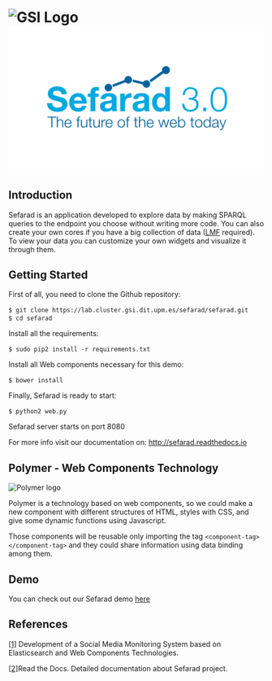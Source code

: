 ![GSI Logo](http://www.gsi.dit.upm.es/templates/jgsi/images/logo.png)
![Sefarad Logo](./images/Sefarad_Logo.png)
==================================

Introduction
------------

Sefarad is an application developed to explore data by making SPARQL queries to the endpoint you choose without writing more code. You can also create your own cores if you have a big collection of data ([LMF](https://code.google.com/p/lmf/) required). To view your data you can customize your own widgets and visualize it through them.

Getting Started
---------------

First of all, you need to clone the Github repository:

```
$ git clone https://lab.cluster.gsi.dit.upm.es/sefarad/sefarad.git
$ cd sefarad
```

Install all the requirements:

```
$ sudo pip2 install -r requirements.txt
```

Install all Web components necessary for this demo:

```
$ bower install
```

Finally, Sefarad is ready to start:

```
$ python2 web.py
```
Sefarad server starts on port 8080

For more info visit our documentation on: <a href="http://sefarad.readthedocs.io" target="_blank">http://sefarad.readthedocs.io</a>

Polymer - Web Components Technology
-----------------------------------

![Polymer logo](http://carlosortiz.co.uk/wp-content/uploads/2015/09/polymer-logo.jpg)
 
Polymer is a technology based on web components, so we could make a new component with different structures of HTML, styles with CSS, and give some dynamic functions using Javascript.

Those components will be reusable only importing the tag `<component-tag></component-tag>` and they could share information using data binding among them.

Demo
----

You can check out our Sefarad demo <a href="http://sefarad.cluster.gsi.dit.upm.es/">here</a> 

References
----------

<a href="http://www.gsi.dit.upm.es/administrator/components/com_jresearch/files/publications/tfgenriqueconde.pdf">[1]</a> Development of a Social Media Monitoring System based on
Elasticsearch and Web Components Technologies.

<a href="http://sefarad.readthedocs.io/en/latest/index.html">[2]</a>Read the Docs. Detailed documentation about Sefarad project.
<!--##Deploying in Dokku

To deploy in dokku, there are two parts:

      1 - Elasticsearch-docker
      2 - Sefarad 3.0
For the first one, the only thing we have to do is deploy the service directly in dokku.
For the second one, as sefarad is build on JavaScript, it can't access to elasticsearch without making a proxy, for that reason it needs to lauch a Apache service and you have to make a proxy inside it listening the URL of JavaScript and redirecting to Elasticsearch. -->

<!--
## ElasticSearch Pipeline
###Requirements
Install luigi
```
 pip install luigi
```
Install Elastic Search (https://www.elastic.co/guide/en/elasticsearch/reference/current/setup.html)
```
pip install elasticsearch

wget https://artifacts.elastic.co/downloads/elasticsearch/elasticsearch-5.0.1.deb
sha1sum elasticsearch-5.0.1.deb 
sudo dpkg -i elasticsearch-5.0.1.deb
```

Execute ElasticSearch inside instalation folder (default path /usr/share/elasticsearch
```
./bin/elasticsearch
```
-->

<!--###Run pipeline
First of all, place your scraped file inside the `analysis` folder located in Sefarad 3.0 project.
After this, execute from command line the luigi pipeline (`pipeline.py`):
```
python pipeline.py Elasticsearch --filename <your_file_name> --analysis <your_analysis_type> --index <your_elasticsearch_index> --doc-type <your_elasticsearch_doc_type> --local-scheduler
```

Now you can find your analized file inside `analysis/analyzed-<your_filename>.json-ld`. In order to visualize your analyzed file inside ElasticSearch environment type the following url in your browser:
```
http://localhost:9200/<your_elasticsearch_index>/<your_elasticsearch_doc_type>/_search?pretty
```
-->
